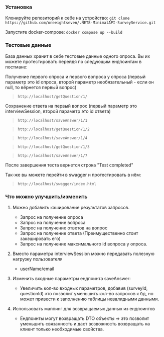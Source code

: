 <h3 align="left">Установка</h3>

Клонируйте репозиторий к себе на устройство: 
`git clone https://github.com/oneeightseven/.NET8-MinimalAPI-SurveyService.git`


Запустите docker-compose: 
`docker compose up --build`


<h3 align="left">Тестовые данные</h3>

База данных хранит в себе тестовые данные одного опроса.
Вы их можете протестировать перейдя по следующим ендпоинтам в постмане:

Получение первого опроса и первого вопроса у опроса (первый параметр это id опроса, второй параметр необязательный - если он null, то вёрнется первый вопрос)
> `http://localhost/getQuestion/1/` 

Сохранение ответа на первый вопрос (первый параметр это interviewSession, второй параметр это id ответа) 
> `http://localhost/saveAnswer/1/1` 

> `http://localhost/getQuestion/1/2`

> `http://localhost/saveAnswer/1/4`

> `http://localhost/getQuestion/1/3` 

> `http://localhost/saveAnswer/1/7`

После завершения теста вернется строка "Test completed" 

Так-же вы можете перейти в swagger и протестировать в нём:

> `http://localhost/swagger/index.html`


<h3 align="left">Что можно улучшить/изменить</h3>

1. Можно добавить кэширование результатов запросов. 
   - Запрос на получение опроса
   - Запрос на получение вопроса
   - Запрос на получение ответов на вопрос
	- Запрос на получение ответа (Преимущественно стоит закэшировать его)
	- Запрос на получение максимального id вопроса у опроса.
	
2. Вместо параметра interviewSession можно передавать полезную нагрузку пользователя
   - userName/email
	
3. Изменить входные параметры ендпоинта saveAnswer:
   - Увеличить кол-во входных параметров, добавив (surveyId, questionId) это позволит уменьшить кол-во запросов к бд, но может привести к заполнению таблицы невалидными данными.
     
4. Использовать маппинг для возвращаемых данных из ендпоинтов
   - Ендпоинты могут возвращать DTO объекты => это позволит уменьшить связанность и даст возвожность возвращать на клиент только необходимые свойства. 

